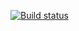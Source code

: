 [![Build status](https://ci.appveyor.com/api/projects/status/5l120q2jkbj8nnvv?svg=true)](https://ci.appveyor.com/project/ETarkhanova/carddelivery)
